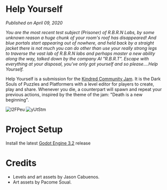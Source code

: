 # Help Yourself
*Published on April 09, 2020*

*You are the most recent test subject (Prisoner) of R.B.R.N Labs, by some unknown reason a huge chunk of your room's roof has disappeared! And blue portals start appearing out of nowhere, and held back by a straight jacket there is not much you can do other than use your really strong legs to traverse the vast lab of R.B.R.N labs and perhaps master a new ability along the way, talked down by the company AI "R.B.R.T". Escape with everything at your disposal, you've only got yourself and so please....Help Yourself.*

Help Yourself is a submission for the [Kindred Community Jam](https://itch.io/jam/kindred-community-jam). It is the Dark Souls of Puzzles and Platformers with a level editor for players to create, play and share. Whenever you die, a counterpart will spawn and repeat your previous actions, inspired by the theme of the jam: "Death is a new beginning".

![l2FPeu](https://github.com/NoodleSushi/Help-Yourself/assets/34954180/b58761bf-c75b-48e1-abb2-48d2899ad1c7)
![yUtStm](https://github.com/NoodleSushi/Help-Yourself/assets/34954180/50d08b16-8b31-497e-99e0-c2481eb801dc)

# Project Setup
Install the latest [Godot Engine 3.2](https://godotengine.org/download/archive/3.2.3-stable/) release

# Credits
- Levels and art assets by Jason Cabuenos.
- Art assets by Pacome Soual.
